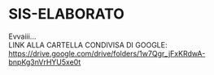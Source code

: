 # SIS-ELABORATO
Evvaiii...
<br>
LINK ALLA CARTELLA CONDIVISA DI GOOGLE: https://drive.google.com/drive/folders/1w7Qgr_jFxKRdwA-bnpKg3nVrHYU5xe0t
